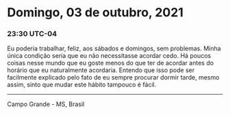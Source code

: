 # Domingo, 03 de outubro, 2021

### 23:30 UTC-04

Eu poderia trabalhar, feliz, aos sábados e domingos, sem problemas. Minha única
condição seria que eu não necessitasse acordar cedo. Há poucos coisas nesse mundo
que eu goste menos do que ter de acordar antes do horário que eu naturalmente acordaria.
Entendo que isso pode ser facilmente explicado pelo fato de eu sempre procurar dormir
tarde, mesmo assim, sinto que mudar este hábito tampouco é fácil.

---

Campo Grande - MS, Brasil
